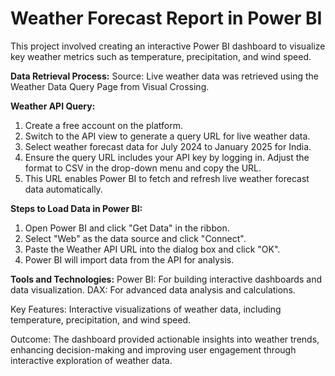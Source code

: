 # Weather Forecast Report in Power BI

This project involved creating an interactive Power BI dashboard to visualize key weather metrics such as temperature, precipitation, and wind speed.

**Data Retrieval Process:**
Source: Live weather data was retrieved using the Weather Data Query Page from Visual Crossing.

**Weather API Query:**
1. Create a free account on the platform.
2. Switch to the API view to generate a query URL for live weather data.
3. Select weather forecast data for July 2024 to January 2025 for India.
4. Ensure the query URL includes your API key by logging in. Adjust the format to CSV in the drop-down menu and copy the URL.
5. This URL enables Power BI to fetch and refresh live weather forecast data automatically.

**Steps to Load Data in Power BI:**
1. Open Power BI and click "Get Data" in the ribbon.
2. Select "Web" as the data source and click "Connect".
3. Paste the Weather API URL into the dialog box and click "OK".
4. Power BI will import data from the API for analysis.
   
**Tools and Technologies:**
Power BI: For building interactive dashboards and data visualization.
DAX: For advanced data analysis and calculations.

Key Features:
Interactive visualizations of weather data, including temperature, precipitation, and wind speed.

Outcome:
The dashboard provided actionable insights into weather trends, enhancing decision-making and improving user engagement through interactive exploration of weather data.
